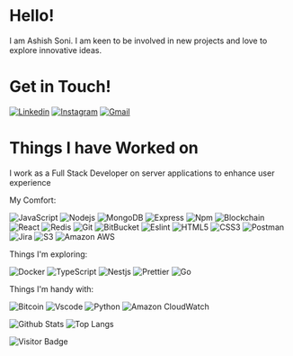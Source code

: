 # Hello!
I am Ashish Soni. I am keen to be involved in new projects and love to explore innovative ideas.

# Get in Touch!
[![Linkedin](https://img.shields.io/badge/-ashish%20soni-blue?style=for-the-badge&logo=Linkedin&logoColor=white&link=https://www.linkedin.com/in/ashish-soni-23604b136/)](https://www.linkedin.com/in/ashish-soni-23604b136/)
[![Instagram](https://img.shields.io/badge/-ashish%20soni-purple?style=for-the-badge&logo=instagram&logoColor=white&link=https://www.instagram.com/ashish.o_o/)](https://www.instagram.com/ashish.o_o/)
[![Gmail](https://img.shields.io/badge/-ashish.soni0696@gmail.com-c14438?style=for-the-badge&logo=Gmail&logoColor=white&link=mailto:ashish.soni0696@gmail.com)](mailto:ashish.soni0696@gmail.com)

# Things I have Worked on

I work as a Full Stack Developer on server applications to enhance user experience 

My Comfort:

![JavaScript](https://img.shields.io/badge/-JavaScript-black?style=for-the-badge&logo=javascript)
![Nodejs](https://img.shields.io/badge/-NodeJS-black?style=for-the-badge&logo=Node-dot-js)
![MongoDB](https://img.shields.io/badge/-MongoDB-black?style=for-the-badge&logo=mongodb)
![Express](https://img.shields.io/badge/-Express-black?style=for-the-badge&logo=express)
![Npm](https://img.shields.io/badge/-npm-CB3837?style=for-the-badge&logo=npm)
![Blockchain](https://img.shields.io/badge/blockchain-121D33?style=for-the-badge&logo=blockchain-dot-com)
![React](https://img.shields.io/badge/-React-aqua?style=for-the-badge&logo=react)
![Redis](https://img.shields.io/badge/-Redis-black?style=for-the-badge&logo=Redis)
![Git](https://img.shields.io/badge/-Git-black?style=for-the-badge&logo=git)
![BitBucket](https://img.shields.io/badge/-BitBucket-darkblue?style=for-the-badge&logo=bitbucket)
![Eslint](https://img.shields.io/badge/-eslint-4B32C3?style=for-the-badge&logo=eslint)
![HTML5](https://img.shields.io/badge/-HTML5-E34F26?style=for-the-badge&logo=html5&logoColor=white)
![CSS3](https://img.shields.io/badge/-CSS3-1572B6?style=for-the-badge&logo=css3)
![Postman](https://img.shields.io/badge/-postman-black?style=for-the-badge&logo=postman)
![Jira](https://img.shields.io/badge/-Jira-darkblue?style=for-the-badge&logo=jira)
![S3](https://img.shields.io/badge/-S3-white?style=for-the-badge&logo=amazon-s3)
![Amazon AWS](https://img.shields.io/badge/Amazon%20AWS-232F3E?style=for-the-badge&logo=amazon-aws)

Things I'm exploring:

![Docker](https://img.shields.io/badge/-Docker-black?style=for-the-badge&logo=docker)
![TypeScript](https://img.shields.io/badge/-TypeScript-black?style=for-the-badge&logo=typescript)
![Nestjs](https://img.shields.io/badge/-NestJS-black?style=for-the-badge&logo=Nestjs)
![Prettier](https://img.shields.io/badge/-prettier-black?style=for-the-badge&logo=prettier)
![Go](https://img.shields.io/badge/-Golang-00599C?style=for-the-badge&logo=go)

Things I'm handy with:

![Bitcoin](https://img.shields.io/badge/bitcoin-F7931A?style=for-the-badge&logo=bitcoin)
![Vscode](https://img.shields.io/badge/-Visual%20Studio%20Code-007ACC?style=for-the-badge&logo=visual-studio-code)
![Python](https://img.shields.io/badge/-Python-black?style=for-the-badge&logo=Python)
![Amazon CloudWatch](https://img.shields.io/badge/CloudWatch-232F3E?style=for-the-badge&logo=amazon-aws)

![Github Stats](https://github-readme-stats.vercel.app/api?username=ashishssoni&count_private=true&show_icons=true&theme=dark&include_all_commits=true)
![Top Langs](https://github-readme-stats.vercel.app/api/top-langs/?username=ashishssoni&theme=radical&layout=compact)

![Visitor Badge](https://visitor-badge.laobi.icu/badge?page_id=ashishssoni.ashishssoni)
